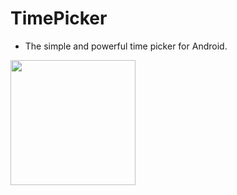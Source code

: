 # TimePicker
- The simple and powerful time picker for Android.

<img src="https://user-images.githubusercontent.com/22026902/55075130-3ed81b00-50ba-11e9-8cf7-13f4f608d27e.jpg" width="200" height="200" />

